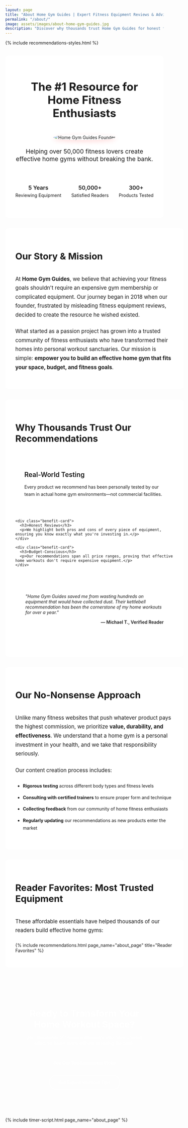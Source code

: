 ```yaml
---
layout: page
title: "About Home Gym Guides | Expert Fitness Equipment Reviews & Advice"
permalink: "/about/"
image: assets/images/about-home-gym-guides.jpg
description: "Discover why thousands trust Home Gym Guides for honest fitness equipment reviews, expert workout advice, and affordable home gym solutions."
---
```


<!-- Include shared styles -->
{% include recommendations-styles.html %}

<style>
  /* About-specific styles */
  .about-container {
    display: flex;
    flex-direction: column;
    align-items: center;
    justify-content: center;
    padding: 2rem;
    margin: 2rem auto;
    max-width: 800px;
    text-align: center;
    background-color: white;
    border-radius: 12px;
    box-shadow: var(--box-shadow);
  }
  
  .about-badge {
    display: inline-block;
    background-color: var(--accent-color);
    color: white;
    font-weight: 600;
    font-size: 0.9rem;
    padding: 0.4rem 1rem;
    border-radius: 50px;
    margin-bottom: 1rem;
  }
  
  .about-title {
    font-size: 2.2rem;
    font-weight: 700;
    color: var(--primary-color);
    margin: 0 0 1.5rem;
    position: relative;
    display: inline-block;
  }
  
  .about-title::after {
    content: "";
    position: absolute;
    height: 8px;
    width: 100%;
    background-color: var(--accent-color);
    opacity: 0.2;
    bottom: 8px;
    left: 0;
    z-index: -1;
  }
  
  .about-image {
    max-width: 200px;
    height: auto;
    border-radius: 50%;
    margin: 1.5rem 0;
    border: 3px solid var(--accent-color);
    box-shadow: 0 5px 15px rgba(255, 77, 77, 0.2);
  }
  
  .about-subtitle {
    font-size: 1.2rem;
    color: var(--secondary-text);
    max-width: 600px;
    margin: 0 auto 1.5rem;
  }
  
  .trust-badges {
    display: flex;
    flex-wrap: wrap;
    justify-content: center;
    gap: 2rem;
    margin: 2rem 0;
  }
  
  .trust-badge {
    display: flex;
    flex-direction: column;
    align-items: center;
    text-align: center;
  }
  
  .trust-badge-icon {
    font-size: 2rem;
    color: var(--accent-color);
    margin-bottom: 0.8rem;
  }
  
  .trust-badge-text {
    font-weight: 600;
    font-size: 1.1rem;
    color: var(--primary-color);
  }
  
  .trust-badge-subtext {
    font-size: 0.9rem;
    color: var(--secondary-text);
    margin-top: 0.3rem;
  }
  
  .section-container {
    width: 100%;
    background-color: white;
    border-radius: 12px;
    padding: 2rem;
    margin-bottom: 2rem;
    box-shadow: var(--box-shadow);
    text-align: left;
  }
  
  .section-title {
    font-size: 1.8rem;
    font-weight: 700;
    color: var(--primary-color);
    margin-bottom: 1.5rem;
    position: relative;
    display: inline-block;
  }
  
  .section-title::after {
    content: "";
    position: absolute;
    height: 3px;
    width: 60px;
    background-color: var(--accent-color);
    bottom: -5px;
    left: 0;
  }
  
  .section-text {
    font-size: 1.05rem;
    line-height: 1.7;
    color: var(--text-color);
    margin-bottom: 1.5rem;
  }
  
  .benefits-grid {
    display: grid;
    grid-template-columns: repeat(auto-fit, minmax(280px, 1fr));
    gap: 1.5rem;
    margin: 2rem 0;
  }
  
  .benefit-card {
    background-color: var(--light-bg);
    border-radius: 12px;
    padding: 1.8rem;
    transition: all 0.3s ease;
    border-top: 3px solid var(--accent-color);
  }
  
  .benefit-card:hover {
    transform: translateY(-5px);
    box-shadow: 0 10px 25px rgba(0,0,0,0.1);
  }
  
  .benefit-card h3 {
    font-size: 1.3rem;
    font-weight: 600;
    color: var(--primary-color);
    margin-top: 0;
    margin-bottom: 1rem;
  }
  
  .benefit-card p {
    color: var(--secondary-text);
    line-height: 1.6;
    margin-bottom: 0;
  }
  
  .testimonial {
    background-color: var(--light-bg);
    border-left: 4px solid var(--accent-color);
    padding: 1.5rem 2rem;
    margin: 2rem 0;
    font-style: italic;
    position: relative;
    border-radius: 0 12px 12px 0;
  }
  
  .testimonial::before {
    content: """;
    font-size: 4rem;
    position: absolute;
    left: 0.5rem;
    top: -1.5rem;
    color: var(--accent-color);
    opacity: 0.2;
    font-family: Georgia, serif;
  }
  
  .testimonial-author {
    font-weight: 600;
    font-style: normal;
    text-align: right;
    color: var(--text-color);
    margin-top: 0.8rem;
  }
  
  .feature-list {
    margin: 1.5rem 0;
    padding-left: 1.5rem;
  }
  
  .feature-list li {
    margin-bottom: 0.8rem;
    color: var(--text-color);
    line-height: 1.7;
  }
  
  .cta-container {
    background-color: var(--primary-color);
    color: white;
    padding: 2.5rem;
    border-radius: 12px;
    text-align: center;
    margin: 3rem auto;
    position: relative;
    overflow: hidden;
  }
  
  .cta-container::before {
    content: "";
    position: absolute;
    top: 0;
    right: 0;
    width: 300px;
    height: 300px;
    background: radial-gradient(circle, var(--accent-color) 0%, rgba(255,77,77,0) 70%);
    opacity: 0.2;
    border-radius: 50%;
    z-index: 0;
  }
  
  .cta-title {
    font-size: 1.8rem;
    font-weight: 700;
    margin-bottom: 1rem;
    position: relative;
    z-index: 1;
  }
  
  .cta-text {
    margin-bottom: 2rem;
    max-width: 600px;
    margin-left: auto;
    margin-right: auto;
    position: relative;
    z-index: 1;
  }
  
  .cta-buttons {
    display: flex;
    flex-wrap: wrap;
    justify-content: center;
    gap: 1rem;
    position: relative;
    z-index: 1;
  }
  
  .primary-btn {
    background-color: var(--accent-color);
    color: white;
    border: none;
    padding: 0.9rem 1.8rem;
    border-radius: 50px;
    font-weight: 600;
    text-decoration: none;
    transition: all 0.3s ease;
    display: inline-flex;
    align-items: center;
  }
  
  .primary-btn:hover {
    background-color: #e03e3e;
    transform: translateY(-2px);
    box-shadow: 0 5px 15px rgba(255, 77, 77, 0.2);
  }
  
  .secondary-btn {
    background-color: transparent;
    color: white;
    border: 2px solid white;
    padding: 0.8rem 1.8rem;
    border-radius: 50px;
    font-weight: 600;
    text-decoration: none;
    transition: all 0.3s ease;
  }
  
  .secondary-btn:hover {
    background-color: white;
    color: var(--primary-color);
    transform: translateY(-2px);
  }
  
  /* Responsive Adjustments */
  @media (max-width: 768px) {
    .about-container, .section-container {
      padding: 1.5rem;
      margin: 1.5rem;
    }
    
    .about-title {
      font-size: 1.8rem;
    }
    
    .about-subtitle {
      font-size: 1.1rem;
    }
    
    .section-title {
      font-size: 1.5rem;
    }
    
    .trust-badges {
      flex-direction: column;
      gap: 1.5rem;
    }
    
    .benefits-grid {
      grid-template-columns: 1fr;
    }
    
    .cta-buttons {
      flex-direction: column;
    }
    
    .primary-btn, .secondary-btn {
      width: 100%;
      justify-content: center;
    }
  }
  
  @media (max-width: 480px) {
    .about-title {
      font-size: 1.5rem;
    }
    
    .about-image {
      max-width: 150px;
    }
    
    .testimonial {
      padding: 1.2rem;
    }
  }
</style>

<!-- Schema.org structured data for SEO -->
<script type="application/ld+json">
{
  "@context": "https://schema.org",
  "@type": "AboutPage",
  "name": "About Home Gym Guides",
  "description": "Discover why thousands trust Home Gym Guides for honest fitness equipment reviews, expert workout advice, and affordable home gym solutions.",
  "url": "{{ site.url }}{{ page.url }}",
  "mainEntity": {
    "@type": "Organization",
    "name": "Home Gym Guides",
    "foundingDate": "2018",
    "description": "Expert home gym equipment reviews and fitness advice"
  }
}
</script>

<!-- Main Content -->
<div class="about-container">
  <span class="about-badge">THE HOME GYM EXPERTS</span>
  <h1 class="about-title">The #1 Resource for Home Fitness Enthusiasts</h1>
  <img src="{{ site.baseurl }}/assets/images/about-home-gym-guides.jpg" alt="Home Gym Guides Founder" class="about-image">
  <p class="about-subtitle">Helping over 50,000 fitness lovers create effective home gyms without breaking the bank.</p>
  
  <div class="trust-badges">
    <div class="trust-badge">
      <i class="fas fa-award trust-badge-icon"></i>
      <div class="trust-badge-text">5 Years</div>
      <div class="trust-badge-subtext">Reviewing Equipment</div>
    </div>
    <div class="trust-badge">
      <i class="fas fa-users trust-badge-icon"></i>
      <div class="trust-badge-text">50,000+</div>
      <div class="trust-badge-subtext">Satisfied Readers</div>
    </div>
    <div class="trust-badge">
      <i class="fas fa-dumbbell trust-badge-icon"></i>
      <div class="trust-badge-text">300+</div>
      <div class="trust-badge-subtext">Products Tested</div>
    </div>
  </div>
</div>

<div class="section-container">
  <h2 class="section-title">Our Story & Mission</h2>
  <p class="section-text">
    At <strong>Home Gym Guides</strong>, we believe that achieving your fitness goals shouldn't require an expensive gym membership or complicated equipment. Our journey began in 2018 when our founder, frustrated by misleading fitness equipment reviews, decided to create the resource he wished existed.
  </p>
  <p class="section-text">
    What started as a passion project has grown into a trusted community of fitness enthusiasts who have transformed their homes into personal workout sanctuaries. Our mission is simple: <strong>empower you to build an effective home gym that fits your space, budget, and fitness goals</strong>.
  </p>
</div>

<div class="section-container">
  <h2 class="section-title">Why Thousands Trust Our Recommendations</h2>
  
  <div class="benefits-grid">
    <div class="benefit-card">
      <h3>Real-World Testing</h3>
      <p>Every product we recommend has been personally tested by our team in actual home gym environments—not commercial facilities.</p>
    </div>
    
    <div class="benefit-card">
      <h3>Honest Reviews</h3>
      <p>We highlight both pros and cons of every piece of equipment, ensuring you know exactly what you're investing in.</p>
    </div>
    
    <div class="benefit-card">
      <h3>Budget-Conscious</h3>
      <p>Our recommendations span all price ranges, proving that effective home workouts don't require expensive equipment.</p>
    </div>
  </div>
  
  <div class="testimonial">
    <p>"Home Gym Guides saved me from wasting hundreds on equipment that would have collected dust. Their kettlebell recommendation has been the cornerstone of my home workouts for over a year."</p>
    <p class="testimonial-author">— Michael T., Verified Reader</p>
  </div>
</div>

<div class="section-container">
  <h2 class="section-title">Our No-Nonsense Approach</h2>
  <p class="section-text">
    Unlike many fitness websites that push whatever product pays the highest commission, we prioritize <strong>value, durability, and effectiveness</strong>. We understand that a home gym is a personal investment in your health, and we take that responsibility seriously.
  </p>
  <p class="section-text">
    Our content creation process includes:
  </p>
  <ul class="feature-list">
    <li><strong>Rigorous testing</strong> across different body types and fitness levels</li>
    <li><strong>Consulting with certified trainers</strong> to ensure proper form and technique</li>
    <li><strong>Collecting feedback</strong> from our community of home fitness enthusiasts</li>
    <li><strong>Regularly updating</strong> our recommendations as new products enter the market</li>
  </ul>
</div>

<div class="section-container">
  <h2 class="section-title">Reader Favorites: Most Trusted Equipment</h2>
  <p class="section-text">These affordable essentials have helped thousands of our readers build effective home gyms:</p>
  
  {% include recommendations.html page_name="about_page" title="Reader Favorites" %}
</div>

<div class="cta-container">
  <h2 class="cta-title">Ready to Transform Your Home Workout Space?</h2>
  <p class="cta-text">Join thousands of fitness enthusiasts who have created effective home gyms without breaking the bank.</p>
  
  <div class="cta-buttons">
    <a href="{{ site.baseurl }}/equipment-guides" class="primary-btn" onclick="if(window.gtag){ gtag('event', 'cta_click', {'event_category': 'about_page', 'event_label': 'equipment_guides_button'}); }">See Our Top Equipment Picks</a>
    <a href="{{ site.baseurl }}/workout-plans" class="secondary-btn" onclick="if(window.gtag){ gtag('event', 'cta_click', {'event_category': 'about_page', 'event_label': 'workout_plans_button'}); }">Get Expert Workout Tips</a>
  </div>
</div>

<!-- Include timer script -->
{% include timer-script.html page_name="about_page" %}
